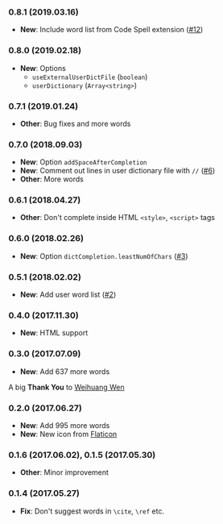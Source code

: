 ### 0.8.1 (2019.03.16)

- **New**: Include word list from Code Spell extension ([#12](https://github.com/yzhang-gh/vscode-dic-completion/issues/12))

### 0.8.0 (2019.02.18)

- **New**: Options
  - `useExternalUserDictFile` (`boolean`)
  - `userDictionary` (`Array<string>`)

### 0.7.1 (2019.01.24)

- **Other**: Bug fixes and more words

### 0.7.0 (2018.09.03)

- **New**: Option `addSpaceAfterCompletion`
- **New**: Comment out lines in user dictionary file with `//` ([#6](https://github.com/yzhang-gh/vscode-dic-completion/issues/6))
- **Other**: More words

### 0.6.1 (2018.04.27)

- **Other**: Don't complete inside HTML `<style>`, `<script>` tags

### 0.6.0 (2018.02.26)

- **New**: Option `dictCompletion.leastNumOfChars` ([#3](https://github.com/yzhang-gh/vscode-dic-completion/issues/3))

### 0.5.1 (2018.02.02)

- **New**: Add user word list ([#2](https://github.com/yzhang-gh/vscode-dic-completion/issues/2))

### 0.4.0 (2017.11.30)

- **New**: HTML support

### 0.3.0 (2017.07.09)

- **New**: Add 637 more words

A big **Thank You** to [Weihuang Wen](https://github.com/HughWen)

### 0.2.0 (2017.06.27)

- **New**: Add 995 more words
- **New**: New icon from [Flaticon](http://www.flaticon.com)

### 0.1.6 (2017.06.02), 0.1.5 (2017.05.30)

- **Other**: Minor improvement

### 0.1.4 (2017.05.27)

- **Fix**: Don't suggest words in `\cite`, `\ref` etc.
